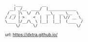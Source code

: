 ```
    .___         __                 
  __| _/__  ____/  |_____________   
 / __ |\  \/  /\   __\_  __ \__  \  
/ /_/ | >    <  |  |  |  | \// __ \_
\____ |/__/\_ \ |__|  |__|  (____  /
     \/      \/                  \/ 
```

url: https://dxtra.github.io/

<!--
**dxtra/dxtra** is a ✨ _special_ ✨ repository because its `README.md` (this file) appears on your GitHub profile.

Here are some ideas to get you started:

- 🔭 I’m currently working on cloud platforms for AI-related data intensive apps
- 🌱 I’m currently learning 
- 👯 I’m looking to collaborate on ...
- 🤔 I’m looking for help with ...
- 💬 Ask me about ...
- 📫 How to reach me: ...
- 😄 Pronouns: ...
- ⚡ Fun fact: ...
-->
